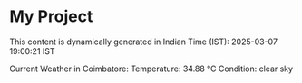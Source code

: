 # My Project

This content is dynamically generated in Indian Time (IST): 2025-03-07 19:00:21 IST


Current Weather in Coimbatore:
Temperature: 34.88 °C
Condition: clear sky

